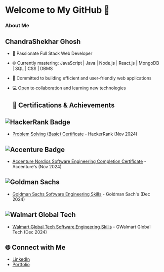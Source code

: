 # Welcome to My GitHub 👋

### About Me
## ChandraShekhar Ghosh
- 🚀 Passionate Full Stack Web Developer
- 🌐 Currently mastering: JavaScript | Java | Node.js | React.js | MongoDB | SQL | CSS | DBMS
- 🔧 Committed to building efficient and user-friendly web applications
- 💻 Open to collaboration and learning new technologies

  ## 📜 Certifications & Achievements

## ![HackerRank Badge](https://img.shields.io/badge/HackerRank_Basic_MRCS-Black)  
- [Problem Solving (Basic) Certificate](https://www.hackerrank.com/certificates/a34729a128bf) - HackerRank (Nov 2024)

## ![Accenture Badge](https://img.shields.io/badge/Accenture_Nordies_MRCS-Black)  
- [Accenture Nordics Software Engineering Completion Certificate](https://www.theforage.com/simulations/accenture-nordics/software-engineering-igje) - Accenture's (Nov 2024)

## ![Goldman Sachs](https://img.shields.io/badge/GoldmanSachs%20Black%20blue)
- [Goldman Sachs Software Engineering Skills](https://www.theforage.com/simulations/goldman-sachs/software-engineering-unei) - Goldman Sach's (Dec 2024)

## ![Walmart Global Tech](https://img.shields.io/badge/WalmartGlobalTechs%20Black%20blue)
- [Walmart Global Tech Software Engineering Skills](https://www.theforage.com/simulations/walmart/software-engineering-fceb) - GWalmart Global Tech (Dec 2024)

## 🌐 Connect with Me
- [LinkedIn](https://www.linkedin.com/in/chandrashekhar-ghosh-49a693297/)
- [Portfolio](https://mrcsghosh.github.io/WebsitePortfoliocs/)
